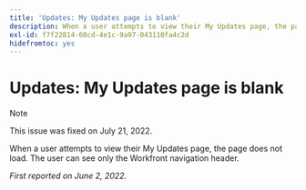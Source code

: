 ```yaml
---
title: 'Updates: My Updates page is blank'
description: When a user attempts to view their My Updates page, the page does not load. The user can see only the Workfront navigation header.
exl-id: f7f22814-60cd-4e1c-9a97-043110fa4c2d
hidefromtoc: yes
---
```

# Updates: My Updates page is blank

>[!NOTE]
>
>This issue was fixed on July 21, 2022.

When a user attempts to view their My Updates page, the page does not load. The user can see only the Workfront navigation header.

_First reported on June 2, 2022._

